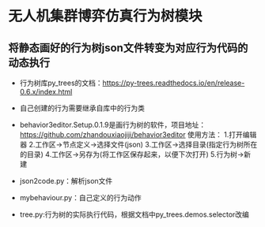 # 无人机集群博弈仿真行为树模块

## 将静态画好的行为树json文件转变为对应行为代码的动态执行

* 行为树库py_trees的文档：https://py-trees.readthedocs.io/en/release-0.6.x/index.html  

* 自己创建的行为需要继承自库中的行为类

* behavior3editor.Setup.0.1.9是画行为树的软件，项目地址：https://github.com/zhandouxiaojiji/behavior3editor
  使用方法：
  	1.打开编辑器
  	2.工作区->节点定义->选择文件(json)
  	3.工作区->选择目录(指定行为树所在的目录)
  	4.工作区->另存为(将工作区保存起来，以便下次打开)
  	5.行为树->新建

* json2code.py：解析json文件

* mybehaviour.py：自己定义的行为动作

* tree.py:行为树的实际执行代码，根据文档中py_trees.demos.selector改编



